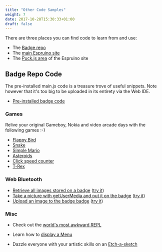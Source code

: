 ```yaml
---
title: "Other Code Samples"
weight: 7
date: 2017-10-28T15:30:33+01:00
draft: false
---
```


There are three places you can find code to learn from and use:

* The [Badge repo](https://github.com/nearform/nceubadge)
* The [main Espruino site](https://www.espruino.com/)
* The [Puck.js area](https://www.espruino.com/Puck.js) of the Espruino site

## Badge Repo Code
The pre-installed main.js code is a treasure trove of useful snippets. Note however that it's too big to be uploaded in its entirety via the Web IDE.

* [Pre-installed badge code](https://www.espruino.com/ide/#https://raw.githubusercontent.com/nearform/nceubadge/master/flasher/main.js)

### Games
Relive your original Gameboy, Nokia and video arcade days with the following games :-)

* [Flappy Bird](https://www.espruino.com/ide/#https://raw.githubusercontent.com/nearform/nceubadge/master/flappybird.js)
* [Snake](https://www.espruino.com/ide/#https://raw.githubusercontent.com/nearform/nceubadge/master/snake.js)
* [Simple Mario](https://www.espruino.com/ide/#https://raw.githubusercontent.com/nearform/nceubadge/master/mario.js)
* [Asteroids](https://www.espruino.com/ide/#https://raw.githubusercontent.com/nearform/nceubadge/master/asteroids.js)
* [Click speed counter](https://www.espruino.com/ide/#https://raw.githubusercontent.com/nearform/nceubadge/master/click_counter.js)
* [T-Rex](https://www.espruino.com/ide/#https://raw.githubusercontent.com/nearform/nceubadge/master/trex.js)

### Web Bluetooth
* [Retrieve all images stored on a badge](https://github.com/nearform/nceubadge/blob/master/web_bluetooth/badge_images.html) ([try it](https://nodeconfeubadge.org/web_bluetooth/badge_images.html))
* [Take a picture with getUserMedia and put it on the badge](https://github.com/nearform/nceubadge/blob/master/web_bluetooth/badge_photo.html) ([try it](https://nodeconfeubadge.org/web_bluetooth/badge_photo.html))
* [Upload an image to the badge badge](https://github.com/nearform/nceubadge/blob/master/web_bluetooth/badge_upload.html) ([try it](https://nodeconfeubadge.org/web_bluetooth/badge_upload.html))


### Misc
* Check out the [world's most awkward REPL](https://www.espruino.com/ide/#https://raw.githubusercontent.com/nearform/nceubadge/master/repl.js)

* Learn how to [display a Menu](https://www.espruino.com/ide/#https://raw.githubusercontent.com/nearform/nceubadge/master/menu.js)

* Dazzle everyone with your artistic skills on an [Etch-a-sketch](https://www.espruino.com/ide/#https://raw.githubusercontent.com/nearform/nceubadge/master/sketch.js)
